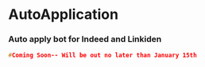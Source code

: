# AutoApplication

### Auto apply bot for Indeed and Linkiden

 
 ```C++
 #Coming Soon-- Will be out no later than January 15th
```

